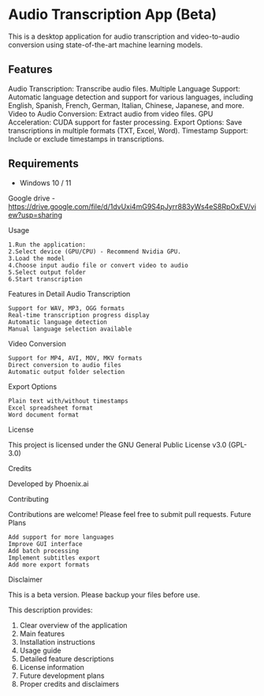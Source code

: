 # Audio Transcription App (Beta)

This is a desktop application for audio transcription and video-to-audio conversion using state-of-the-art machine learning models. 

## Features

Audio Transcription: Transcribe audio files.
Multiple Language Support: Automatic language detection and support for various languages, including English, Spanish, French, German, Italian, Chinese, Japanese, and more.
Video to Audio Conversion: Extract audio from video files.
GPU Acceleration: CUDA support for faster processing.
Export Options: Save transcriptions in multiple formats (TXT, Excel, Word).
Timestamp Support: Include or exclude timestamps in transcriptions.

## Requirements

- Windows 10 / 11

Google drive - https://drive.google.com/file/d/1dvUxi4mG9S4pJyrr883yWs4eS8RpOxEV/view?usp=sharing

Usage

    1.Run the application:
    2.Select device (GPU/CPU) - Recommend Nvidia GPU. 
    3.Load the model
    4.Choose input audio file or convert video to audio
    5.Select output folder
    6.Start transcription

Features in Detail
Audio Transcription

    Support for WAV, MP3, OGG formats
    Real-time transcription progress display
    Automatic language detection
    Manual language selection available

Video Conversion

    Support for MP4, AVI, MOV, MKV formats
    Direct conversion to audio files
    Automatic output folder selection

Export Options

    Plain text with/without timestamps
    Excel spreadsheet format
    Word document format

License

This project is licensed under the GNU General Public License v3.0 (GPL-3.0)

Credits

Developed by Phoenix.ai

Contributing

Contributions are welcome! Please feel free to submit pull requests.
Future Plans

    Add support for more languages
    Improve GUI interface
    Add batch processing
    Implement subtitles export
    Add more export formats

Disclaimer

This is a beta version. Please backup your files before use.

This description provides:
1. Clear overview of the application
2. Main features
3. Installation instructions
4. Usage guide
5. Detailed feature descriptions
6. License information
7. Future development plans
8. Proper credits and disclaimers

